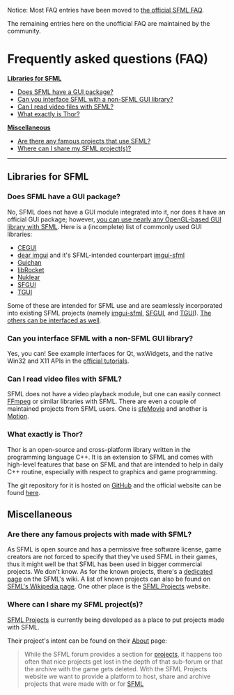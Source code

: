 Notice: Most FAQ entries have been moved to [the official SFML FAQ](http://www.sfml-dev.org/faq.php).

The remaining entries here on the unofficial FAQ are maintained by the community.

# Frequently asked questions (FAQ)

**[Libraries for SFML](#libraries)**
- [Does SFML have a GUI package?](#libraries-gui-package)
- [Can you interface SFML with a non-SFML GUI library?](#libraries-gui-lib)
- [Can I read video files with SFML?](#libraries-video)
- [What exactly is Thor?](#libraries-thor)

**[Miscellaneous](#misc)**
- [Are there any famous projects that use SFML?](#misc-projects)
- [Where can I share my SFML project(s)?](#misc-share)

---

## <a name="libraries"/>Libraries for SFML

### <a name="libraries-gui-package"/>Does SFML have a GUI package?

No, SFML does not have a GUI module integrated into it, nor does it have an official GUI package; however, [you can use nearly any OpenGL-based GUI library with SFML](#libraries-gui-lib). Here is a (incomplete) list of commonly used GUI libraries:

* [CEGUI](http://cegui.org.uk/content/getting-started)
* [dear imgui](https://github.com/ocornut/imgui) and it's SFML-intended counterpart [imgui-sfml](https://github.com/eliasdaler/imgui-sfml)
* [Guichan](https://code.google.com/p/guichan/)
* [libRocket](https://github.com/libRocket/libRocket)
* [Nuklear](https://github.com/Immediate-Mode-UI/Nuklear)
* [SFGUI](https://github.com/TankOs/SFGUI)
* [TGUI](https://tgui.eu)

Some of these are intended for SFML use and are seamlessly incorporated into existing SFML projects (namely [imgui-sfml](https://github.com/eliasdaler/imgui-sfml), [SFGUI](https://github.com/TankOs/SFGUI), and [TGUI](https://tgui.eu)). [The others can be interfaced as well](#libraries-gui-lib).

### <a name="libraries-gui-lib"/>Can you interface SFML with a non-SFML GUI library?

Yes, you can! See example interfaces for Qt, wxWidgets, and the native Win32 and X11 APIs in the [official tutorials](http://www.sfml-dev.org/tutorials/).

### <a name="libraries-video"/>Can I read video files with SFML?

SFML does not have a video playback module, but one can easily connect [FFmpeg](https://www.ffmpeg.org/) or similar libraries with SFML. There are even a couple of maintained projects from SFML users. One is [sfeMovie](http://sfemovie.yalir.org/) and another is [Motion](http://en.sfml-dev.org/forums/index.php?topic=16221.0).

### <a name="libraries-thor"/>What exactly is Thor?

Thor is an open-source and cross-platform library written in the programming language C++. It is an extension to SFML and comes with high-level features that base on SFML and that are intended to help in daily C++ routine, especially with respect to graphics and game programming.

The git repository for it is hosted on [GitHub](https://github.com/Bromeon/Thor) and the official website can be found [here](http://www.bromeon.ch/libraries/thor/).

## <a name="misc"/>Miscellaneous

### <a name="misc-projects"/>Are there any famous projects with made with SFML?

As SFML is open source and has a permissive free software license, game creators are not forced to specify that they've used SFML in their games, thus it might well be that SFML has been used in bigger commercial projects. We don't know. As for the known projects, there's a [dedicated page](Projects) on the SFML's wiki. A list of known projects can also be found on [SFML's Wikipedia page](http://en.wikipedia.org/wiki/Simple_and_Fast_Multimedia_Library#Video_game_examples_using_SFML). One other place is the [SFML Projects](#sfml-projects-org) website.

### <a name="misc-share"/>Where can I share my SFML project(s)?

<a name="sfml-projects-org"/>[SFML Projects](http://sfmlprojects.org/) is currently being developed as a place to put projects made with SFML.

Their project's intent can be found on their [About](https://sfmlprojects.org/about) page:
> While the SFML forum provides a section for [projects](https://en.sfml-dev.org/forums/index.php?board=10.0), it happens too often that nice projects get lost in the depth of that sub-forum or that the archive with the game gets deleted. With the SFML Projects website we want to provide a platform to host, share and archive projects that were made with or for [SFML](https://sfml-dev.org)
